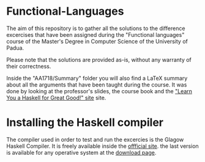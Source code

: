 # Functional-Languages
The aim of this repository is to gather all the solutions to the difference excercises that have been assigned during the "Functional languages" course of the Master's Degree in Computer Science of the University of Padua. 

Please note that the solutions are provided as-is, without any warranty of their correctness. 

Inside the "AA1718/Summary" folder you will also find a LaTeX summary about all the arguments that have been taught during the course. It was done by looking at the professor's slides, the course book and the ["Learn You a Haskell for Great Good!" site](http://learnyouahaskell.com) site.

# Installing the Haskell compiler
The compiler used in order to test and run the excercies is the Glagow Haskell Compiler. 
It is freely available inside the [offficial site](https://www.haskell.org/ghc/). 
the last version is available for any operative system at the [download page](https://www.haskell.org/ghc/download.html).
